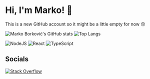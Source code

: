 # Hi, I'm Marko! 👋


This is a new GitHub account so it might be a little empty for now 🙃

![Marko Borković's GitHub stats](https://github-readme-stats.vercel.app/api?username=markoborkovic&theme=dracula&count_private=true&hide=contribs,prs,tprs,issues)
![Top Langs](https://github-readme-stats.vercel.app/api/top-langs/?username=markoborkovic&theme=dracula)

![NodeJS](https://img.shields.io/badge/node.js-6DA55F?style=for-the-badge&logo=node.js&logoColor=white)
![React](https://img.shields.io/badge/react-%2320232a.svg?style=for-the-badge&logo=react&logoColor=%2361DAFB)
![TypeScript](https://img.shields.io/badge/typescript-%23007ACC.svg?style=for-the-badge&logo=typescript&logoColor=white)

<!-- ![.Net](https://img.shields.io/badge/.NET-5C2D91?style=for-the-badge&logo=.net&logoColor=white)
//![C#](https://img.shields.io/badge/c%23-%23239120.svg?style=for-the-badge&logo=c-sharp&logoColor=white) -->

## Socials

[ ![Stack Overflow](https://img.shields.io/badge/-Stackoverflow-FE7A16?style=for-the-badge&logo=stack-overflow&logoColor=white)](https://stackoverflow.com/users/14015126/marko-borkovi%c4%87?tab=profile)